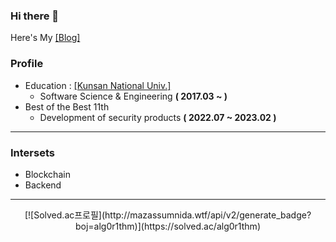 ### Hi there 👋

Here's My [[Blog]](https://velog.io/@alg0r1thm)
<br>
### Profile

* Education : [[Kunsan National Univ.]](https://www.kunsan.ac.kr/)
    * Software Science & Engineering **( 2017.03 ~ )**
* Best of the Best 11th 
   * Development of security products **( 2022.07 ~ 2023.02 )**
---
### Intersets

* Blockchain
* Backend
---
<p align="center">[![Solved.ac프로필](http://mazassumnida.wtf/api/v2/generate_badge?boj=alg0r1thm)](https://solved.ac/alg0r1thm)</p>
